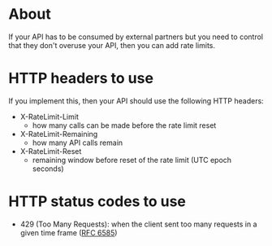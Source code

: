 # About
If your API has to be consumed by external partners but you need to control that they don't overuse your API, then you can add rate limits.

# HTTP headers to use
If you implement this, then your API should use the following HTTP headers:
* X-RateLimit-Limit
  * how many calls can be made before the rate limit reset
* X-RateLimit-Remaining
  * how many API calls remain
* X-RateLimit-Reset
  * remaining window before reset of the rate limit (UTC epoch seconds)

# HTTP status codes to use
* 429 (Too Many Requests): when the client sent too many requests in a given time frame ([RFC 6585](https://tools.ietf.org/html/rfc6585))